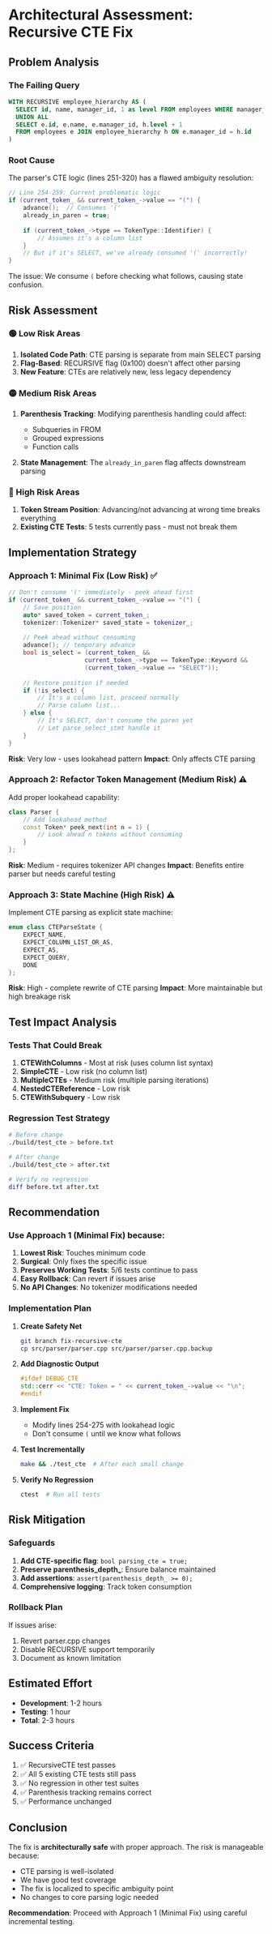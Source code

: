 # Architectural Assessment: Recursive CTE Fix

## Problem Analysis

### The Failing Query
```sql
WITH RECURSIVE employee_hierarchy AS (
  SELECT id, name, manager_id, 1 as level FROM employees WHERE manager_id IS NULL 
  UNION ALL 
  SELECT e.id, e.name, e.manager_id, h.level + 1 
  FROM employees e JOIN employee_hierarchy h ON e.manager_id = h.id
)
```

### Root Cause
The parser's CTE logic (lines 251-320) has a flawed ambiguity resolution:

```cpp
// Line 254-259: Current problematic logic
if (current_token_ && current_token_->value == "(") {
    advance();  // Consumes '('
    already_in_paren = true;
    
    if (current_token_->type == TokenType::Identifier) {
        // Assumes it's a column list
    }
    // But if it's SELECT, we've already consumed '(' incorrectly!
}
```

The issue: We consume `(` before checking what follows, causing state confusion.

## Risk Assessment

### 🟢 Low Risk Areas
1. **Isolated Code Path**: CTE parsing is separate from main SELECT parsing
2. **Flag-Based**: RECURSIVE flag (0x100) doesn't affect other parsing
3. **New Feature**: CTEs are relatively new, less legacy dependency

### 🟡 Medium Risk Areas
1. **Parenthesis Tracking**: Modifying parenthesis handling could affect:
   - Subqueries in FROM
   - Grouped expressions
   - Function calls
   
2. **State Management**: The `already_in_paren` flag affects downstream parsing

### 🔴 High Risk Areas
1. **Token Stream Position**: Advancing/not advancing at wrong time breaks everything
2. **Existing CTE Tests**: 5 tests currently pass - must not break them

## Implementation Strategy

### Approach 1: Minimal Fix (Low Risk) ✅
```cpp
// Don't consume '(' immediately - peek ahead first
if (current_token_ && current_token_->value == "(") {
    // Save position
    auto* saved_token = current_token_;
    tokenizer::Tokenizer* saved_state = tokenizer_;
    
    // Peek ahead without consuming
    advance(); // temporary advance
    bool is_select = (current_token_ && 
                     current_token_->type == TokenType::Keyword &&
                     (current_token_->value == "SELECT"));
    
    // Restore position if needed
    if (!is_select) {
        // It's a column list, proceed normally
        // Parse column list...
    } else {
        // It's SELECT, don't consume the paren yet
        // Let parse_select_stmt handle it
    }
}
```

**Risk**: Very low - uses lookahead pattern
**Impact**: Only affects CTE parsing

### Approach 2: Refactor Token Management (Medium Risk) ⚠️
Add proper lookahead capability:
```cpp
class Parser {
    // Add lookahead method
    const Token* peek_next(int n = 1) {
        // Look ahead n tokens without consuming
    }
};
```

**Risk**: Medium - requires tokenizer API changes
**Impact**: Benefits entire parser but needs careful testing

### Approach 3: State Machine (High Risk) ⚠️
Implement CTE parsing as explicit state machine:
```cpp
enum class CTEParseState {
    EXPECT_NAME,
    EXPECT_COLUMN_LIST_OR_AS,
    EXPECT_AS,
    EXPECT_QUERY,
    DONE
};
```

**Risk**: High - complete rewrite of CTE parsing
**Impact**: More maintainable but high breakage risk

## Test Impact Analysis

### Tests That Could Break
1. **CTEWithColumns** - Most at risk (uses column list syntax)
2. **SimpleCTE** - Low risk (no column list)
3. **MultipleCTEs** - Medium risk (multiple parsing iterations)
4. **NestedCTEReference** - Low risk
5. **CTEWithSubquery** - Low risk

### Regression Test Strategy
```bash
# Before change
./build/test_cte > before.txt

# After change  
./build/test_cte > after.txt

# Verify no regression
diff before.txt after.txt
```

## Recommendation

### Use Approach 1 (Minimal Fix) because:

1. **Lowest Risk**: Touches minimum code
2. **Surgical**: Only fixes the specific issue
3. **Preserves Working Tests**: 5/6 tests continue to pass
4. **Easy Rollback**: Can revert if issues arise
5. **No API Changes**: No tokenizer modifications needed

### Implementation Plan

1. **Create Safety Net**
   ```bash
   git branch fix-recursive-cte
   cp src/parser/parser.cpp src/parser/parser.cpp.backup
   ```

2. **Add Diagnostic Output**
   ```cpp
   #ifdef DEBUG_CTE
   std::cerr << "CTE: Token = " << current_token_->value << "\n";
   #endif
   ```

3. **Implement Fix**
   - Modify lines 254-275 with lookahead logic
   - Don't consume `(` until we know what follows

4. **Test Incrementally**
   ```bash
   make && ./test_cte  # After each small change
   ```

5. **Verify No Regression**
   ```bash
   ctest  # Run all tests
   ```

## Risk Mitigation

### Safeguards
1. **Add CTE-specific flag**: `bool parsing_cte = true;`
2. **Preserve parenthesis_depth_**: Ensure balance maintained
3. **Add assertions**: `assert(parenthesis_depth_ >= 0);`
4. **Comprehensive logging**: Track token consumption

### Rollback Plan
If issues arise:
1. Revert parser.cpp changes
2. Disable RECURSIVE support temporarily
3. Document as known limitation

## Estimated Effort

- **Development**: 1-2 hours
- **Testing**: 1 hour  
- **Total**: 2-3 hours

## Success Criteria

1. ✅ RecursiveCTE test passes
2. ✅ All 5 existing CTE tests still pass
3. ✅ No regression in other test suites
4. ✅ Parenthesis tracking remains correct
5. ✅ Performance unchanged

## Conclusion

The fix is **architecturally safe** with proper approach. The risk is manageable because:
- CTE parsing is well-isolated
- We have good test coverage
- The fix is localized to specific ambiguity point
- No changes to core parsing logic needed

**Recommendation**: Proceed with Approach 1 (Minimal Fix) using careful incremental testing.